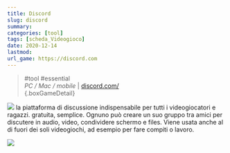 ```yaml
---
title: Discord
slug: discord
summary: 
categories: [tool]
tags: [scheda_Videogioco]
date: 2020-12-14
lastmod: 
url_game: https://discord.com
---
```


> #tool #essential  
> *PC / Mac / mobile*  | [discord.com/](https://discord.com)   
{.boxGameDetail}

![](img/discord_logo.png)
la piattaforma di discussione indispensabile per tutti i videogiocatori e ragazzi. gratuita, semplice.
Ognuno può creare un suo gruppo tra amici per discutere in audio, video, condividere schermo e files.
Viene usata anche al di fuori dei soli videogiochi, ad esempio per fare compiti o lavoro.

![](img/discord_fabio.jpg)
